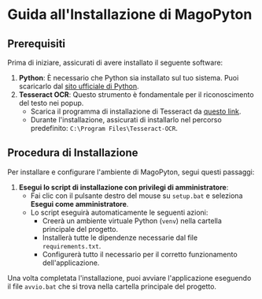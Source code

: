 # Guida all'Installazione di MagoPyton

## Prerequisiti

Prima di iniziare, assicurati di avere installato il seguente software:

1.  **Python**: È necessario che Python sia installato sul tuo sistema. Puoi scaricarlo dal [sito ufficiale di Python](https://www.python.org/downloads/).
2.  **Tesseract OCR**: Questo strumento è fondamentale per il riconoscimento del testo nei popup.
    *   Scarica il programma di installazione di Tesseract da [questo link](https://github.com/UB-Mannheim/tesseract/wiki).
    *   Durante l'installazione, assicurati di installarlo nel percorso predefinito: `C:\Program Files\Tesseract-OCR`.

## Procedura di Installazione

Per installare e configurare l'ambiente di MagoPyton, segui questi passaggi:

1.  **Esegui lo script di installazione con privilegi di amministratore**:
    *   Fai clic con il pulsante destro del mouse su `setup.bat` e seleziona **Esegui come amministratore**.
    *   Lo script eseguirà automaticamente le seguenti azioni:
        *   Creerà un ambiente virtuale Python (`venv`) nella cartella principale del progetto.
        *   Installerà tutte le dipendenze necessarie dal file `requirements.txt`.
        *   Configurerà tutto il necessario per il corretto funzionamento dell'applicazione.

Una volta completata l'installazione, puoi avviare l'applicazione eseguendo il file `avvio.bat` che si trova nella cartella principale del progetto.